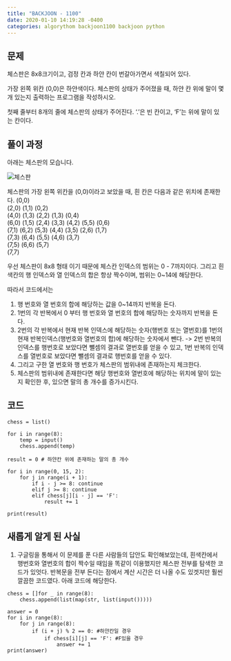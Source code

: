 ```yaml
---
title: "BACKJOON - 1100"
date: 2020-01-10 14:19:28 -0400
categories: algorythom backjoon1100 backjoon python
---
```


## 문제
체스판은 8x8크기이고, 검정 칸과 하얀 칸이 번갈아가면서 색칠되어 있다.

가장 왼쪽 위칸 (0,0)은 하얀색이다. 체스판의 상태가 주어졌을 때, 하얀 칸 위에 말이 몇 개 있는지 출력하는 프로그램을 작성하시오.

첫째 줄부터 8개의 줄에 체스판의 상태가 주어진다. ‘.’은 빈 칸이고, ‘F’는 위에 말이 있는 칸이다.

## 풀이 과정
아래는 체스판의 모습니다.

![체스판](http://www.lg-sl.net/sl_image/ALMA/ALMA2019/ALMA201908/ALMA2019080003045.jpg)

체스판의 가장 왼쪽 위칸을 (0,0)이라고 보았을 때, 흰 칸은 다음과 같은 위치에 존재한다.
(0,0)  
(2,0) (1,1) (0,2)  
(4,0) (1,3) (2,2) (1,3) (0,4)  
(6,0) (1,5) (2,4) (3,3) (4,2) (5,5) (0,6)  
(7,1) (6,2) (5,3) (4,4) (3,5) (2,6) (1,7)  
(7,3) (6,4) (5,5) (4,6) (3,7)   
(7,5) (6,6) (5,7)   
(7,7)  


우선 체스판이 8x8 형태 이기 때문에 체스칸 인덱스의 범위는 0 - 7까지이다.  그리고 흰색칸의 행 인덱스와 열 인덱스의 합은 항상 짝수이며, 범위는 0~14에 해당한다.

따라서 코드에서는
1. 행 번호와 열 번호의 합에 해당하는 값을 0~14까지 반복을 돈다.
2. 1번의 각 반복에서 0 부터 행 번호와 열 번호의 합에 해당하는 숫자까지 반복을 돈다.
3. 2번의 각 반복에서 현재 반복 인덱스에 해당하는 숫자(행번호 또는 열번호)를 1번의 현재 반복인덱스(행번호와 열번호의 합)에 해당하는 숫자에서 뺀다. 
-> 2번 반복의 인덱스를 행번호로 보았다면 뺄셈의 결과로 열번호를 얻을 수 있고,  1번 반복의 인덱스를 열번호로 보았다면 뺄셈의 결과로 행번호를 얻을 수 있다.
4. 그리고 구한 열 번호와 행 번호가 체스판의 범위내에 존재하는지 체크한다.
5. 체스판의 범위내에 존재한다면 해당 행번호와 열번호에 해당하는 위치에 말이 있는지 확인한 후, 있으면 말의 총 개수를 증가시킨다.



## 코드
```
chess = list()

for i in range(8):
    temp = input()
    chess.append(temp)

result = 0 # 하얀칸 위에 존재하는 말의 총 개수

for i in range(0, 15, 2):
    for j in range(i + 1):
        if i - j >= 8: continue
        elif j >= 8: continue
        elif chess[j][i - j] == 'F':
            result += 1

print(result)
```

## 새롭게 알게 된 사실
1. 구글링을 통해서 이 문제를 푼 다른 사람들의 답안도 확인해보았는데,  흰색칸에서 행번호와 열번호의 합이 짝수일 때임을 똑같이 이용했지만 체스판 전부를 탐색한 코드가 있엇다.  반복문을 전부 돈다는 점에서 계산 시간은 더 나올 수도 있겟지만 훨씬 깔끔한 코드였다.  아래 코드에 해당한다.
  
 
```
chess = []for _ in range(8):
    chess.append(list(map(str, list(input()))))

answer = 0
for i in range(8):
    for j in range(8):
        if (i + j) % 2 == 0: #하얀칸일 경우
            if chess[i][j] == 'F': #F있을 경우
                answer += 1
print(answer)
```
